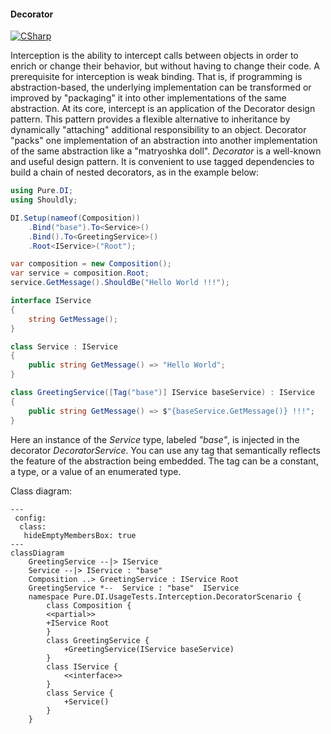 #### Decorator

[![CSharp](https://img.shields.io/badge/C%23-code-blue.svg)](../tests/Pure.DI.UsageTests/Interception/DecoratorScenario.cs)

Interception is the ability to intercept calls between objects in order to enrich or change their behavior, but without having to change their code. A prerequisite for interception is weak binding. That is, if programming is abstraction-based, the underlying implementation can be transformed or improved by "packaging" it into other implementations of the same abstraction. At its core, intercept is an application of the Decorator design pattern. This pattern provides a flexible alternative to inheritance by dynamically "attaching" additional responsibility to an object. Decorator "packs" one implementation of an abstraction into another implementation of the same abstraction like a "matryoshka doll".
_Decorator_ is a well-known and useful design pattern. It is convenient to use tagged dependencies to build a chain of nested decorators, as in the example below:


```c#
using Pure.DI;
using Shouldly;

DI.Setup(nameof(Composition))
    .Bind("base").To<Service>()
    .Bind().To<GreetingService>()
    .Root<IService>("Root");

var composition = new Composition();
var service = composition.Root;
service.GetMessage().ShouldBe("Hello World !!!");

interface IService
{
    string GetMessage();
}

class Service : IService
{
    public string GetMessage() => "Hello World";
}

class GreetingService([Tag("base")] IService baseService) : IService
{
    public string GetMessage() => $"{baseService.GetMessage()} !!!";
}
```

Here an instance of the _Service_ type, labeled _"base"_, is injected in the decorator _DecoratorService_. You can use any tag that semantically reflects the feature of the abstraction being embedded. The tag can be a constant, a type, or a value of an enumerated type.


Class diagram:

```mermaid
---
 config:
  class:
   hideEmptyMembersBox: true
---
classDiagram
	GreetingService --|> IService
	Service --|> IService : "base" 
	Composition ..> GreetingService : IService Root
	GreetingService *--  Service : "base"  IService
	namespace Pure.DI.UsageTests.Interception.DecoratorScenario {
		class Composition {
		<<partial>>
		+IService Root
		}
		class GreetingService {
			+GreetingService(IService baseService)
		}
		class IService {
			<<interface>>
		}
		class Service {
			+Service()
		}
	}
```

